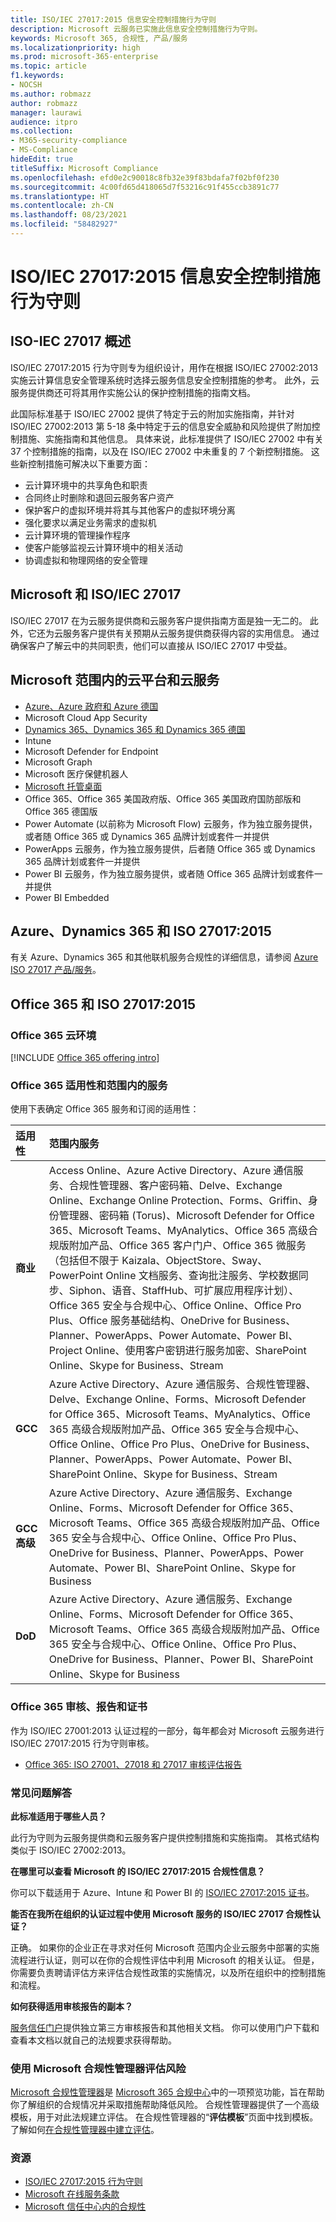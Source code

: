 ```yaml
---
title: ISO/IEC 27017:2015 信息安全控制措施行为守则
description: Microsoft 云服务已实施此信息安全控制措施行为守则。
keywords: Microsoft 365, 合规性, 产品/服务
ms.localizationpriority: high
ms.prod: microsoft-365-enterprise
ms.topic: article
f1.keywords:
- NOCSH
ms.author: robmazz
author: robmazz
manager: laurawi
audience: itpro
ms.collection:
- M365-security-compliance
- MS-Compliance
hideEdit: true
titleSuffix: Microsoft Compliance
ms.openlocfilehash: efd0e2c90018c8fb32e39f83bdafa7f02bf0f230
ms.sourcegitcommit: 4c00fd65d418065d7f53216c91f455ccb3891c77
ms.translationtype: HT
ms.contentlocale: zh-CN
ms.lasthandoff: 08/23/2021
ms.locfileid: "58482927"
---
```

# <a name="isoiec-270172015-code-of-practice-for-information-security-controls"></a>ISO/IEC 27017:2015 信息安全控制措施行为守则

## <a name="iso-iec-27017-overview"></a>ISO-IEC 27017 概述

ISO/IEC 27017:2015 行为守则专为组织设计，用作在根据 ISO/IEC 27002:2013 实施云计算信息安全管理系统时选择云服务信息安全控制措施的参考。 此外，云服务提供商还可将其用作实施公认的保护控制措施的指南文档。

此国际标准基于 ISO/IEC 27002 提供了特定于云的附加实施指南，并针对 ISO/IEC 27002:2013 第 5-18 条中特定于云的信息安全威胁和风险提供了附加控制措施、实施指南和其他信息。 具体来说，此标准提供了 ISO/IEC 27002 中有关 37 个控制措施的指南，以及在 ISO/IEC 27002 中未重复的 7 个新控制措施。 这些新控制措施可解决以下重要方面：

- 云计算环境中的共享角色和职责
- 合同终止时删除和退回云服务客户资产
- 保护客户的虚拟环境并将其与其他客户的虚拟环境分离
- 强化要求以满足业务需求的虚拟机
- 云计算环境的管理操作程序
- 使客户能够监视云计算环境中的相关活动
- 协调虚拟和物理网络的安全管理

## <a name="microsoft-and-isoiec-27017"></a>Microsoft 和 ISO/IEC 27017

ISO/IEC 27017 在为云服务提供商和云服务客户提供指南方面是独一无二的。 此外，它还为云服务客户提供有关预期从云服务提供商获得内容的实用信息。 通过确保客户了解云中的共同职责，他们可以直接从 ISO/IEC 27017 中受益。

## <a name="microsoft-in-scope-cloud-platforms--services"></a>Microsoft 范围内的云平台和云服务

- [Azure、Azure 政府和 Azure 德国](https://aka.ms/AzureCompliance)
- Microsoft Cloud App Security
- [Dynamics 365、Dynamics 365 和 Dynamics 365 德国](https://aka.ms/d365-compliance-list)
- Intune
- Microsoft Defender for Endpoint
- Microsoft Graph
- Microsoft 医疗保健机器人
- [Microsoft 托管桌面](/microsoft-365/managed-desktop/intro/compliance)
- Office 365、Office 365 美国政府版、Office 365 美国政府国防部版和 Office 365 德国版
- Power Automate (以前称为 Microsoft Flow) 云服务，作为独立服务提供，或者随 Office 365 或 Dynamics 365 品牌计划或套件一并提供
- PowerApps 云服务，作为独立服务提供，后者随 Office 365 或 Dynamics 365 品牌计划或套件一并提供
- Power BI 云服务，作为独立服务提供，或者随 Office 365 品牌计划或套件一并提供
- Power BI Embedded

## <a name="azure-dynamics-365-and-iso-270172015"></a>Azure、Dynamics 365 和 ISO 27017:2015

有关 Azure、Dynamics 365 和其他联机服务合规性的详细信息，请参阅 [Azure ISO 27017 产品/服务](/azure/compliance/offerings/offering-iso-27017)。

## <a name="office-365-and-iso-270172015"></a>Office 365 和 ISO 27017:2015

### <a name="office-365-cloud-environments"></a>Office 365 云环境

[!INCLUDE [Office 365 offering intro](../includes/o365-offering-introduction.md)]

### <a name="office-365-applicability-and-in-scope-services"></a>Office 365 适用性和范围内的服务

使用下表确定 Office 365 服务和订阅的适用性：

| **适用性** | **范围内服务** |
|:------------------|:----------------------|
| **商业** | Access Online、Azure Active Directory、Azure 通信服务、合规性管理器、客户密码箱、Delve、Exchange Online、Exchange Online Protection、Forms、Griffin、身份管理器、密码箱 (Torus)、Microsoft Defender for Office 365、Microsoft Teams、MyAnalytics、Office 365 高级合规版附加产品、Office 365 客户门户、Office 365 微服务（包括但不限于 Kaizala、ObjectStore、Sway、PowerPoint Online 文档服务、查询批注服务、学校数据同步、Siphon、语音、StaffHub、可扩展应用程序计划）、Office 365 安全与合规中心、Office Online、Office Pro Plus、Office 服务基础结构、OneDrive for Business、Planner、PowerApps、Power Automate、Power BI、Project Online、使用客户密钥进行服务加密、SharePoint Online、Skype for Business、Stream |
| **GCC** | Azure Active Directory、Azure 通信服务、合规性管理器、Delve、Exchange Online、Forms、Microsoft Defender for Office 365、Microsoft Teams、MyAnalytics、Office 365 高级合规版附加产品、Office 365 安全与合规中心、Office Online、Office Pro Plus、OneDrive for Business、Planner、PowerApps、Power Automate、Power BI、SharePoint Online、Skype for Business、Stream |
| **GCC 高级** | Azure Active Directory、Azure 通信服务、Exchange Online、Forms、Microsoft Defender for Office 365、Microsoft Teams、Office 365 高级合规版附加产品、Office 365 安全与合规中心、Office Online、Office Pro Plus、OneDrive for Business、Planner、PowerApps、Power Automate、Power BI、SharePoint Online、Skype for Business |
| **DoD** | Azure Active Directory、Azure 通信服务、Exchange Online、Forms、Microsoft Defender for Office 365、Microsoft Teams、Office 365 高级合规版附加产品、Office 365 安全与合规中心、Office Online、Office Pro Plus、OneDrive for Business、Planner、Power BI、SharePoint Online、Skype for Business |

### <a name="office-365-audits-reports-and-certificates"></a>Office 365 审核、报告和证书

作为 ISO/IEC 27001:2013 认证过程的一部分，每年都会对 Microsoft 云服务进行 ISO/IEC 27017:2015 行为守则审核。

- [Office 365: ISO 27001、27018 和 27017 审核评估报告](https://aka.ms/o365isoreport)

### <a name="frequently-asked-questions"></a>常见问题解答

**此标准适用于哪些人员？**

此行为守则为云服务提供商和云服务客户提供控制措施和实施指南。 其格式结构类似于 ISO/IEC 27002:2013。

**在哪里可以查看 Microsoft 的 ISO/IEC 27017:2015 合规性信息？**

你可以下载适用于 Azure、Intune 和 Power BI 的 [ISO/IEC 27017:2015 证书](https://aka.ms/azureiso27017)。

**能否在我所在组织的认证过程中使用 Microsoft 服务的 ISO/IEC 27017 合规性认证？**

正确。 如果你的企业正在寻求对任何 Microsoft 范围内企业云服务中部署的实施流程进行认证，则可以在你的合规性评估中利用 Microsoft 的相关认证。 但是，你需要负责聘请评估方来评估合规性政策的实施情况，以及所在组织中的控制措施和流程。

**如何获得适用审核报告的副本？**

[服务信任门户](https://aka.ms/stphelp)提供独立第三方审核报告和其他相关文档。 你可以使用门户下载和查看本文档以就自己的法规要求获得帮助。

### <a name="use-microsoft-compliance-manager-to-assess-your-risk"></a>使用 Microsoft 合规性管理器评估风险

[Microsoft 合规性管理器](/microsoft-365/compliance/compliance-manager)是 [Microsoft 365 合规中心](/microsoft-365/compliance/microsoft-365-compliance-center)中的一项预览功能，旨在帮助你了解组织的合规情况并采取措施帮助降低风险。 合规性管理器提供了一个高级模板，用于对此法规建立评估。 在合规性管理器的“**评估模板**”页面中找到模板。 了解如何[在合规性管理器中建立评估](/microsoft-365/compliance/compliance-manager-assessments)。

### <a name="resources"></a>资源

- [ISO/IEC 27017:2015 行为守则](https://www.iso.org/iso/iso_catalogue/catalogue_tc/catalogue_detail.htm?csnumber=43757)
- [Microsoft 在线服务条款](https://aka.ms/Online-Services-Terms)
- [Microsoft 信任中心内的合规性](https://www.microsoft.com/trust-center/compliance/compliance-overview)
